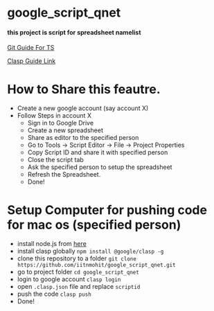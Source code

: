 # google_script_qnet
#### this project is script for spreadsheet namelist

[Git Guide For TS](https://github.com/google/clasp/blob/master/docs/typescript.md)

[Clasp Guide Link](https://github.com/google/clasp)

# How to Share this feautre.
- Create a new google account (say account X)
- Follow Steps in account X
    - Sign in to Google Drive
    - Create a new spreadsheet
    - Share as editor to the specified person
    - Go to Tools -> Script Editor -> File -> Project Properties
    - Copy Script ID and share it with specified person
    - Close the script tab
    - Ask the specified person to setup the spreadsheet
    - Refresh the Spreadsheet.
    - Done!

# Setup Computer for pushing code for mac os (specified person)
- install node.js from [here](https://nodejs.org/en/download/current/)
- install clasp globally `npm install @google/clasp -g`
- clone this repository to a folder `git clone https://github.com/iitnmohit/google_script_qnet.git`
- go to project folder `cd google_script_qnet`
- login to google account `clasp login`
- open `.clasp.json` file and replace `scriptid`
- push the code `clasp push`
- Done!